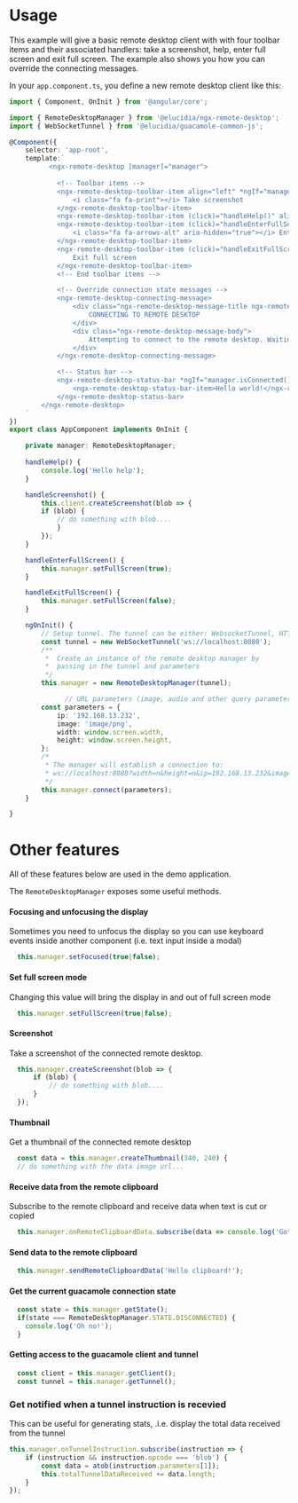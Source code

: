 # Usage

This example will give a basic remote desktop client with with four toolbar items and their associated handlers: take a screenshot, help, enter full screen and exit full screen. The example also shows you how you can override the connecting messages.

In your `app.component.ts`, you define a new remote desktop client like this:


```typescript
import { Component, OnInit } from '@angular/core';

import { RemoteDesktopManager } from '@elucidia/ngx-remote-desktop';
import { WebSocketTunnel } from '@elucidia/guacamole-common-js';

@Component({
    selector: 'app-root',
    template:`
          <ngx-remote-desktop [manager]="manager">
            
            <!-- Toolbar items -->
            <ngx-remote-desktop-toolbar-item align="left" *ngIf="manager.isConnected()" (click)="handleScreenshot()">
                <i class="fa fa-print"></i> Take screenshot
            </ngx-remote-desktop-toolbar-item>
            <ngx-remote-desktop-toolbar-item (click)="handleHelp()" align="right">Help</ngx-remote-desktop-toolbar-item>
            <ngx-remote-desktop-toolbar-item (click)="handleEnterFullScreen()" *ngIf="!manager.isFullScreen() && manager.isConnected()" align="right">
                <i class="fa fa-arrows-alt" aria-hidden="true"></i> Enter full screen
            </ngx-remote-desktop-toolbar-item>
            <ngx-remote-desktop-toolbar-item (click)="handleExitFullScreen()" *ngIf="manager.isFullScreen() && manager.isConnected()" align="right">
                Exit full screen
            </ngx-remote-desktop-toolbar-item>
            <!-- End toolbar items -->

            <!-- Override connection state messages -->
            <ngx-remote-desktop-connecting-message>
                <div class="ngx-remote-desktop-message-title ngx-remote-desktop-message-title-success">
                    CONNECTING TO REMOTE DESKTOP
                </div>
                <div class="ngx-remote-desktop-message-body">
                    Attempting to connect to the remote desktop. Waiting for response...
                </div>
            </ngx-remote-desktop-connecting-message>

            <!-- Status bar -->
            <ngx-remote-desktop-status-bar *ngIf="manager.isConnected()">
                <ngx-remote-desktop-status-bar-item>Hello world!</ngx-remote-desktop-status-bar-item>
            </ngx-remote-desktop-status-bar>
        </ngx-remote-desktop>
    `
})
export class AppComponent implements OnInit {

    private manager: RemoteDesktopManager;
    
    handleHelp() {
        console.log('Hello help');
    }

    handleScreenshot() {
        this.client.createScreenshot(blob => {
        if (blob) {
            // do something with blob....
            }
        });
    }

    handleEnterFullScreen() {
        this.manager.setFullScreen(true);
    }

    handleExitFullScreen() {
        this.manager.setFullScreen(false);
    }

    ngOnInit() {
        // Setup tunnel. The tunnel can be either: WebsocketTunnel, HTTPTunnel or ChainedTunnel
        const tunnel = new WebSocketTunnel('ws://localhost:8080');
        /**
         *  Create an instance of the remote desktop manager by 
         *  passing in the tunnel and parameters
         */
        this.manager = new RemoteDesktopManager(tunnel);

              // URL parameters (image, audio and other query parameters you want to send to the tunnel.)
        const parameters = {
            ip: '192.168.13.232',
            image: 'image/png',
            width: window.screen.width,
            height: window.screen.height,
        };
        /*
         * The manager will establish a connection to: 
         * ws://localhost:8080?width=n&height=n&ip=192.168.13.232&image=image/png
         */
        this.manager.connect(parameters);
    }

}
```

# Other features

All of these features below are used in the demo application.

The `RemoteDesktopManager` exposes some useful methods.

#### Focusing and unfocusing the display
Sometimes you need to unfocus the display so you can use keyboard events inside another component (i.e. text input inside a modal)
```typescript
  this.manager.setFocused(true|false);
```

#### Set full screen mode
Changing this value will bring the display in and out of full screen mode

```typescript
  this.manager.setFullScreen(true|false);
```

#### Screenshot
Take a screenshot of the connected remote desktop.

```typescript
  this.manager.createScreenshot(blob => {
      if (blob) {
          // do something with blob....
      }
  });
```

#### Thumbnail
Get a thumbnail of the connected remote desktop

```typescript
  const data = this.manager.createThumbnail(340, 240) {
  // do something with the data image url...
```

#### Receive data from the remote clipboard
Subscribe to the remote clipboard and receive data when text is cut or copied

```typescript
  this.manager.onRemoteClipboardData.subscribe(data => console.log('Got clipboard data', data));
```

#### Send data to the remote clipboard
```typescript
  this.manager.sendRemoteClipboardData('Hello clipboard!');
```

#### Get the current guacamole connection state
```typescript
  const state = this.manager.getState();
  if(state === RemoteDesktopManager.STATE.DISCONNECTED) {
    console.log('Oh no!');
  }
```

#### Getting access to the guacamole client and tunnel
```typescript
  const client = this.manager.getClient();
  const tunnel = this.manager.getTunnel();
```

### Get notified when a tunnel instruction is recevied
This can be useful for generating stats, .i.e. display the total data received from the tunnel
```typescript
this.manager.onTunnelInstruction.subscribe(instruction => {
    if (instruction && instruction.opcode === 'blob') {
        const data = atob(instruction.parameters[1]);
        this.totalTunnelDataReceived += data.length;
    }
});
```

